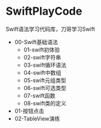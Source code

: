 # SwiftPlayCode
Swift语法学习代码库，刀哥学习Swift

- 00-Swift基础语法
  - 01-swift初体验
  - 02-swift字符串
  - 03-swift循环语法
  - 04-swift中数组
  - 05-swift元组类型
  - 06-swift可选类型
  - 07-swift函数
  - 08-swift类的定义
- 01-按钮点击
- 02-TableView演练

